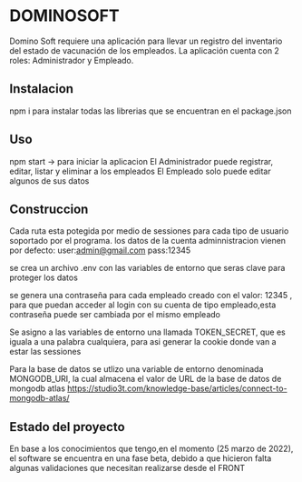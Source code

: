 # DOMINOSOFT
Domino Soft requiere una aplicación para llevar un registro del inventario del estado
de vacunación de los empleados.
La aplicación cuenta con 2 roles: Administrador y Empleado.

## Instalacion
npm i 
para instalar todas las librerias que se encuentran en el package.json

## Uso
npm start  -> para iniciar la aplicacion
El Administrador puede registrar, editar, listar y eliminar a los empleados
El Empleado solo puede editar algunos de sus datos


## Construccion
Cada ruta esta potegida por medio de sessiones para cada tipo de usuario soportado por el programa.
los datos de la cuenta adminnistracion vienen por defecto: 
user:admin@gmail.com 
pass:12345

se crea un archivo .env con las variables de entorno que seras clave para proteger los datos

se genera una contraseña para cada empleado creado con el valor: 12345 , para que puedan acceder al login 
con su cuenta de tipo empleado,esta contraseña puede ser cambiada por el mismo empleado

Se asigno a las variables de entorno una llamada TOKEN_SECRET, que es iguala a una palabra cualquiera, para asi
generar la cookie donde van a estar las sessiones

Para la base de datos se utlizo una variable de entorno denominada MONGODB_URI, la cual almacena 
el valor de URL de la base de datos de mongodb atlas https://studio3t.com/knowledge-base/articles/connect-to-mongodb-atlas/

## Estado del proyecto
En base a los conocimientos que tengo,en el momento (25 marzo de 2022), el software se encuentra en una fase
beta, debido a que hicieron falta algunas validaciones que necesitan realizarse desde el FRONT

